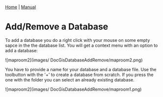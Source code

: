 [Home](Home) | [Manual](DocMain)

# Add/Remove a Database

To add a database you do a right click with your mouse on some empty sapce in the the database list. You will get a context menu with an option to add a database:

![maproom2](images/ DocGisDatabaseAddRemove/maproom2.png)

You have to provide a name for your database and a database file. Use the toolbutton with the '+' to create a database from scratch. If you press the one with the folder you can select an already existing database. 

![maproom2](images/ DocGisDatabaseAddRemove/maproom1.png)

